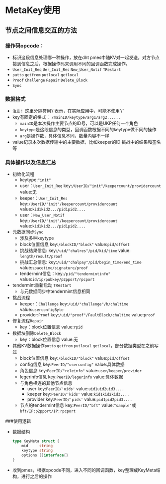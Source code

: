 # MetaKey使用
## 节点之间信息交互的方法


### 操作码opcode：
  + 标识这段信息处理哪一种操作，放在dht pmes中随KV对一起发送。对方节点接到信息之后，根据操作码来调用不同的回调函数完成操作。
  + `User_Init_Req` `Uer_Init_Res` `New_User_Notif` `TRestart`
  + `putto` `getfrom` `putlocal` `getlocal` 
  + `Proof` `Challenge` `Repair` `Delete_Block`
  + `Sync`


### 数据格式
  + `注意！` 这里分隔符用‘/’表示，在实际应用中，可能不使用'/'
  + key有固定的格式： `/mainID/keytype/arg1/arg2......`
    + `mainID`是本次操作主要节点的ID号，可以是UKP任何一个角色
    + `keytype`是这段信息的类型，回调函数根据不同的keytype做不同的操作
    + `arg`是操作数，具体信息不同，数量内容不一样
  + value记录本次数据传输中的主要数据，比如keeper的ID 挑战中的结果和签名等


### 具体操作以及信息汇总
  +  初始化流程
     +  keytype:`"init"`
     +  user：`User_Init_Req` key:`/UserID/"init"/keepercount/providercount` value:无
     +  keeper：`User_Init_Res` key:`/UserID/"init"/keepercount/providercount` value:`kid1kid2.../pid1pid2....`
     +  user：`New_User_Notif` key:`/UserID/"init"/keepercount/providercount` value:`kid1kid2.../pid1pid2....`
  + 元数据同步`Sync`
    + 涉及多种keytype
    + block位置信息 key:`/blockID/"block"` value:`pid/offset`
    + 挑战结果信息: key:`/uid/"chalres"/pid/kid/time` value: `length/result/proof`
    + 挑战汇总信息: key:`/uid/"chalpay"/pid/begin_time/end_time` value:`spacetime/signature/proof`
    + tendermint信息：key:`/pid/"tendermintinfo"` value:`id/ip/pubkey/p2pport/rpcport`
  + tendermint重新启动 `TRestart`
    + 与元数据同步中tendermint信息相同
  + 挑战流程
    + keeper：`Challenge` key:`/uid/"challenge"/h/chaltime` value:`userconfigByte`
    + provider:`Proof` key:`/uid/"proof"/FaultBlock/chaltime` value:`proof`
  + 修复流程`Repair`
    + key：block位置信息 value:`rpid`
  + 数据块删除`Delete_Block`
    + key：block位置信息 value:无
  + 其他KV数据操作`putto` `getfrom` `putlocal` `getlocal`，部分数据类型在之前写过
    + block位置信息 key:`/blockID/"block"` value:`pid/offset`
    + config信息 key:`PeerID/"userconfig"` value:具体数据
    + 角色信息 key:`PeerID/"roleinfo"` value:`user`/`keeper`/`provider`
    + legerinfo信息 key:`PeerID/legerinfo` value:具体数据
    + 与角色相连的其他节点信息 
      + user key:`PeerID/'uids'` value:`uid1uid2uid3....`
      + keeper key:`PeerID/'kids'` value:`kid1kid2kid3....`
      + provider key:`PeerID/'pids'` value:`pid1pid2pid3....`
    + 节点的tendermint信息 key:`PeerID/"bft"` value:`"sample"`或`bft/IP:p2pport/IP:rpcport`


###使用逻辑
  + 数据结构
    ```go
    type KeyMeta struct {
        mid     string 
        keytype string
        options []interface{}
    }
    ```
  + 收到pmes，根据opcode不同，进入不同的回调函数，key整理成KeyMeta结构，进行之后的操作
